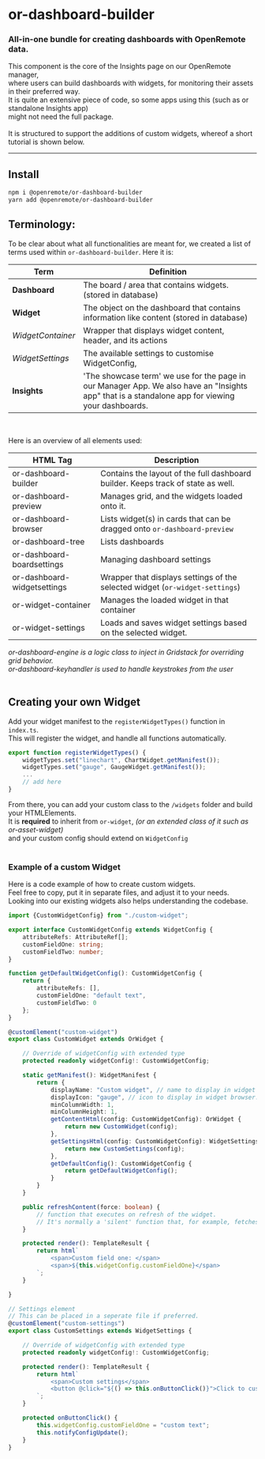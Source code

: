 # or-dashboard-builder
### All-in-one bundle for creating dashboards with OpenRemote data.

This component is the core of the Insights page on our OpenRemote manager,<br />
where users can build dashboards with widgets, for monitoring their assets in their preferred way.<br />
It is quite an extensive piece of code, so some apps using this (such as or standalone Insights app)<br />
might not need the full package.<br />
<br />
It is structured to support the additions of custom widgets, whereof a short tutorial is shown below.


---

## Install
```bash
npm i @openremote/or-dashboard-builder
yarn add @openremote/or-dashboard-builder
```



## Terminology:

To be clear about what all functionalities are meant for, we created a list of terms used within `or-dashboard-builder`.
Here it is:

| Term          | Definition                                                                                                                                       |
|---------------|--------------------------------------------------------------------------------------------------------------------------------------------------|
| **Dashboard** | The board / area that contains widgets. (stored in database)                                                                                     | 
| **Widget**    | The object on the dashboard that contains information like content (stored in database)                                                          |
| *WidgetContainer* | Wrapper that displays widget content, header, and its actions                                                                                    |
| *WidgetSettings* | The available settings to customise WidgetConfig, 
| **Insights**  | 'The showcase term' we use for the page in our Manager App. We also have an "Insights app" that is a standalone app for viewing your dashboards. |

<br/>

Here is an overview of all elements used:

| HTML Tag                   | Description                                                                      |
|----------------------------|----------------------------------------------------------------------------------|
| or-dashboard-builder       | Contains the layout of the full dashboard builder. Keeps track of state as well. |
| or-dashboard-preview       | Manages grid, and the widgets loaded onto it.                                    |
| or-dashboard-browser       | Lists widget(s) in cards that can be dragged onto `or-dashboard-preview`         |
| or-dashboard-tree          | Lists dashboards                                                                 |
| or-dashboard-boardsettings | Managing dashboard settings                                                      |
| or-dashboard-widgetsettings | Wrapper that displays settings of the selected widget (`or-widget-settings`)     
| or-widget-container        | Manages the loaded widget in that container                                      |
| or-widget-settings         | Loads and saves widget settings based on the selected widget.                    |

*or-dashboard-engine is a logic class to inject in Gridstack for overriding grid behavior.*<br />
*or-dashboard-keyhandler is used to handle keystrokes from the user*
<br />
<br />

## Creating your own Widget

Add your widget manifest to the `registerWidgetTypes()` function in `index.ts`.<br />
This will register the widget, and handle all functions automatically.
```typescript
export function registerWidgetTypes() {
    widgetTypes.set("linechart", ChartWidget.getManifest());
    widgetTypes.set("gauge", GaugeWidget.getManifest());
    ...
    // add here
}
```

From there, you can add your custom class to the `/widgets` folder and build your HTMLElements.<br />
It is **required** to inherit from `or-widget`, *(or an extended class of it such as or-asset-widget)*<br />
and your custom config should extend on `WidgetConfig`<br />
<br />


### Example of a custom Widget

Here is a code example of how to create custom widgets.<br />
Feel free to copy, put it in separate files, and adjust it to your needs.<br />
Looking into our existing widgets also helps understanding the codebase.

```typescript
import {CustomWidgetConfig} from "./custom-widget";

export interface CustomWidgetConfig extends WidgetConfig {
    attributeRefs: AttributeRef[];
    customFieldOne: string;
    customFieldTwo: number;
}

function getDefaultWidgetConfig(): CustomWidgetConfig {
    return {
        attributeRefs: [],
        customFieldOne: "default text",
        customFieldTwo: 0
    };
}

@customElement("custom-widget")
export class CustomWidget extends OrWidget {

    // Override of widgetConfig with extended type
    protected readonly widgetConfig!: CustomWidgetConfig;

    static getManifest(): WidgetManifest {
        return {
            displayName: "Custom widget", // name to display in widget browser
            displayIcon: "gauge", // icon to display in widget browser. Uses <or-icon> and https://materialdesignicons.com
            minColumnWidth: 1,
            minColumnHeight: 1,
            getContentHtml(config: CustomWidgetConfig): OrWidget {
                return new CustomWidget(config);
            },
            getSettingsHtml(config: CustomWidgetConfig): WidgetSettings {
                return new CustomSettings(config);
            },
            getDefaultConfig(): CustomWidgetConfig {
                return getDefaultWidgetConfig();
            }
        }
    }

    public refreshContent(force: boolean) {
        // function that executes on refresh of the widget.
        // It's normally a 'silent' function that, for example, fetches the data of assets again.
    }

    protected render(): TemplateResult {
        return html`
            <span>Custom field one: </span>
            <span>${this.widgetConfig.customFieldOne}</span>
        `;
    }

}

// Settings element
// This can be placed in a seperate file if preferred.
@customElement("custom-settings")
export class CustomSettings extends WidgetSettings {

    // Override of widgetConfig with extended type
    protected readonly widgetConfig!: CustomWidgetConfig;

    protected render(): TemplateResult {
        return html`
            <span>Custom settings</span>
            <button @click="${() => this.onButtonClick()}">Click to customize text</button>
        `;
    }

    protected onButtonClick() {
        this.widgetConfig.customFieldOne = "custom text";
        this.notifyConfigUpdate();
    }
}

```
